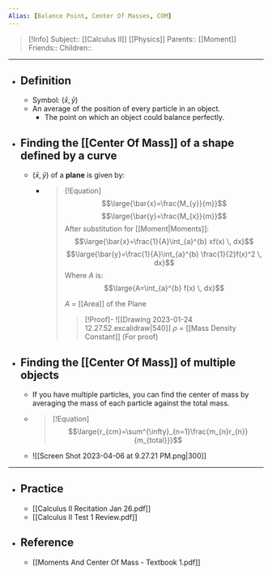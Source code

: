 ```yaml
---
Alias: [Balance Point, Center Of Masses, COM]
---
```

> [!Info]
> Subject:: [[Calculus II]] [[Physics]]
> Parents:: [[Moment]]
> Friends:: 
> Children:: 
---
- ## Definition
	- Symbol: $\left( \bar{x},\bar{y} \right)$
	- An average of the position of every particle in an object.
		- The point on which an object could balance perfectly.
- ## Finding the [[Center Of Mass]] of a shape defined by a curve
	- $\left( \bar{x},\bar{y} \right)$ of a **plane** is given by:
		- > [!Equation]
		  > $$\large{\bar{x}=\frac{M_{y}}{m}}$$
		  > $$\large{\bar{y}=\frac{M_{x}}{m}}$$
		  > After substitution for [[Moment|Moments]]:
		  > $$\large{\bar{x}=\frac{1}{A}\int_{a}^{b} xf(x) \, dx}$$
		  > $$\large{\bar{y}=\frac{1}{A}\int_{a}^{b} \frac{1}{2}f(x)^2 \, dx}$$
		  > Where $A$ is:
		  > $$\large{A=\int_{a}^{b} f(x) \, dx}$$
		  > 
		  > $A$ = [[Area]] of the Plane
		  > 
		  > > [!Proof]-
		  > > ![[Drawing 2023-01-24 12.27.52.excalidraw|540]]
		  > > $\rho$ = [[Mass Density Constant]] (For proof)
- ## Finding the [[Center Of Mass]] of multiple objects
	- If you have multiple particles, you can find the center of mass by averaging the mass of each particle against the total mass.
	- > [!Equation]
	  > $$\large{r_{cm}=\sum^{\infty}_{n=1}\frac{m_{n}r_{n}}{m_{total}}}$$
	- ![[Screen Shot 2023-04-06 at 9.27.21 PM.png|300]]
---
- ## Practice
	- [[Calculus II Recitation Jan 26.pdf]]
	- [[Calculus II Test 1 Review.pdf]]
- ## Reference
	- [[Moments And Center Of Mass - Textbook 1.pdf]]